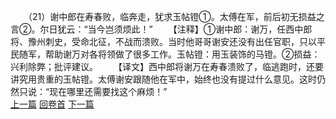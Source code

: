 　　（21）谢中郎在寿春败，临奔走，犹求玉帖镫①。太傅在军，前后初无损益之言②。尔日犹云：“当今岂须烦此！”
　　【注释】①谢中郎：谢万，任西中郎将、豫州刺史，受命北征，不战而溃败。当时他哥哥谢安还没有出任官职，只以平民随军，帮助谢万对各将领做了很多工作。玉帖镫：用玉装饰的马镫。②损益：兴利除弊；批评建议。
　　【译文】西中郎将谢万在寿春溃败了，临逃跑时，还要讲究用贵重的玉帖镫。太傅谢安跟随他在军中，始终也没有提过什么意见。这时仍然只说：“现在哪里还需要找这个麻烦！”
<br>[上一篇](10_20) [回卷首](10_00) [下一篇](10_22)

